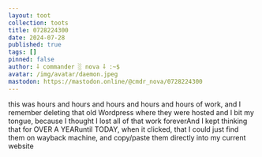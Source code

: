 ```yaml
---
layout: toot
collection: toots
title: 0728224300
date: 2024-07-28
published: true
tags: []
pinned: false
author: ⸸ commander ░ nova ⸸ :~$
avatar: /img/avatar/daemon.jpeg
mastodon: https://mastodon.online/@cmdr_nova/0728224300
---
```


this was hours and hours and hours and hours and hours of work, and I remember deleting that old Wordpress where they were hosted and I bit my tongue, because I thought I lost all of that work foreverAnd I kept thinking that for OVER A YEARuntil TODAY, when it clicked, that I could just find them on wayback machine, and copy/paste them directly into my current website
